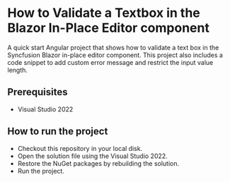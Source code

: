 # How to Validate a Textbox in the Blazor In-Place Editor component

A quick start Angular project that shows how to validate a text box in the Syncfusion Blazor in-place editor component. This project also includes a code snippet to add custom error message and restrict the input value length.

## Prerequisites

* Visual Studio 2022

## How to run the project

* Checkout this repository in your local disk.
* Open the solution file using the Visual Studio 2022.
* Restore the NuGet packages by rebuilding the solution.
* Run the project.
